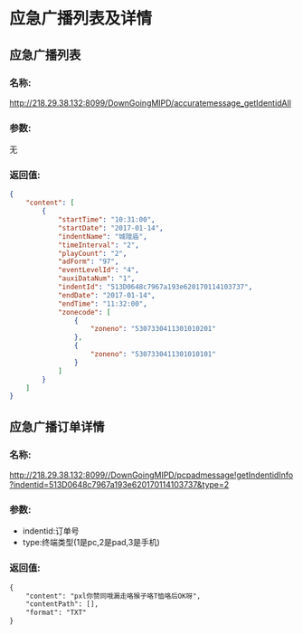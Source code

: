 # 应急广播列表及详情

## 应急广播列表

### 名称:

<http://218.29.38.132:8099/DownGoingMIPD/accuratemessage_getIdentidAll>

### 参数:

无

### 返回值:

```json
{
    "content": [
        {
            "startTime": "10:31:00",
            "startDate": "2017-01-14",
            "indentName": "城隍庙",
            "timeInterval": "2",
            "playCount": "2",
            "adForm": "97",
            "eventLevelId": "4",
            "auxiDataNum": "1",
            "indentId": "513D0648c7967a193e620170114103737",
            "endDate": "2017-01-14",
            "endTime": "11:32:00",
            "zonecode": [
                {
                    "zoneno": "5307330411301010201"
                },
                {
                    "zoneno": "5307330411301010101"
                }
            ]
        }
    ]
}
```

## 应急广播订单详情

### 名称:

<http://218.29.38.132:8099//DownGoingMIPD/pcpadmessage!getIndentidInfo?indentid=513D0648c7967a193e620170114103737&type=2>

### 参数:

- indentid:订单号
- type:终端类型(1是pc,2是pad,3是手机)

### 返回值:

```txt
{
    "content": "pxl你赞同哦漏走咯猴子咯T恤咯后OK呀",
    "contentPath": [],
    "format": "TXT"
}
```

